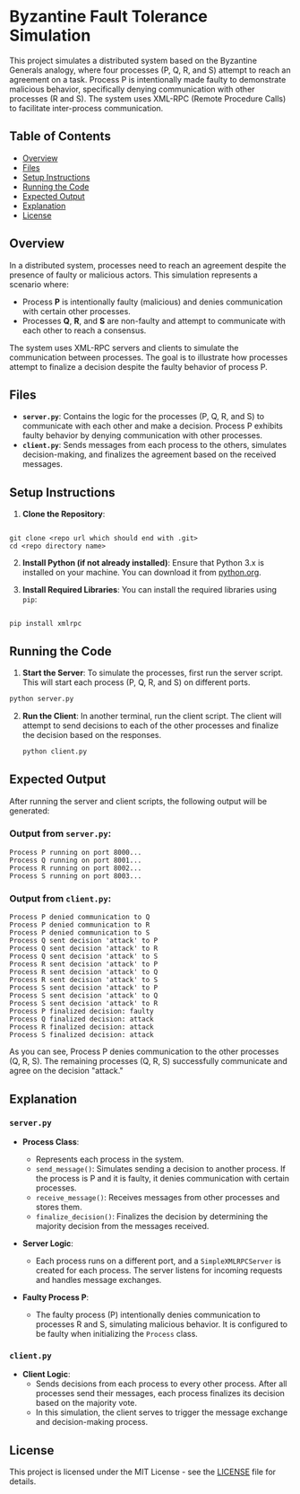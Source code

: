 # Byzantine Fault Tolerance Simulation

This project simulates a distributed system based on the Byzantine Generals analogy, where four processes (P, Q, R, and S) attempt to reach an agreement on a task. Process P is intentionally made faulty to demonstrate malicious behavior, specifically denying communication with other processes (R and S). The system uses XML-RPC (Remote Procedure Calls) to facilitate inter-process communication.

## Table of Contents

- [Overview](#overview)
- [Files](#files)
- [Setup Instructions](#setup-instructions)
- [Running the Code](#running-the-code)
- [Expected Output](#expected-output)
- [Explanation](#explanation)
- [License](#license)

## Overview

In a distributed system, processes need to reach an agreement despite the presence of faulty or malicious actors. This simulation represents a scenario where:

- Process **P** is intentionally faulty (malicious) and denies communication with certain other processes.
- Processes **Q**, **R**, and **S** are non-faulty and attempt to communicate with each other to reach a consensus.

The system uses XML-RPC servers and clients to simulate the communication between processes. The goal is to illustrate how processes attempt to finalize a decision despite the faulty behavior of process P.

## Files

- **`server.py`**: Contains the logic for the processes (P, Q, R, and S) to communicate with each other and make a decision. Process P exhibits faulty behavior by denying communication with other processes.
- **`client.py`**: Sends messages from each process to the others, simulates decision-making, and finalizes the agreement based on the received messages.

## Setup Instructions

1. **Clone the Repository**:

```

git clone <repo url which should end with .git>
cd <repo directory name>

```

2. **Install Python (if not already installed)**:
   Ensure that Python 3.x is installed on your machine. You can download it from [python.org](https://www.python.org/).

3. **Install Required Libraries**:
   You can install the required libraries using `pip`:

```

pip install xmlrpc

```

## Running the Code

1. **Start the Server**:
   To simulate the processes, first run the server script. This will start each process (P, Q, R, and S) on different ports.

```bash
python server.py
```

2. **Run the Client**:
   In another terminal, run the client script. The client will attempt to send decisions to each of the other processes and finalize the decision based on the responses.

   ```bash
   python client.py
   ```

## Expected Output

After running the server and client scripts, the following output will be generated:

### Output from `server.py`:

```
Process P running on port 8000...
Process Q running on port 8001...
Process R running on port 8002...
Process S running on port 8003...
```

### Output from `client.py`:

```
Process P denied communication to Q
Process P denied communication to R
Process P denied communication to S
Process Q sent decision 'attack' to P
Process Q sent decision 'attack' to R
Process Q sent decision 'attack' to S
Process R sent decision 'attack' to P
Process R sent decision 'attack' to Q
Process R sent decision 'attack' to S
Process S sent decision 'attack' to P
Process S sent decision 'attack' to Q
Process S sent decision 'attack' to R
Process P finalized decision: faulty
Process Q finalized decision: attack
Process R finalized decision: attack
Process S finalized decision: attack
```

As you can see, Process P denies communication to the other processes (Q, R, S). The remaining processes (Q, R, S) successfully communicate and agree on the decision "attack."

## Explanation

### `server.py`

- **Process Class**:

  - Represents each process in the system.
  - `send_message()`: Simulates sending a decision to another process. If the process is P and it is faulty, it denies communication with certain processes.
  - `receive_message()`: Receives messages from other processes and stores them.
  - `finalize_decision()`: Finalizes the decision by determining the majority decision from the messages received.

- **Server Logic**:

  - Each process runs on a different port, and a `SimpleXMLRPCServer` is created for each process. The server listens for incoming requests and handles message exchanges.

- **Faulty Process P**:
  - The faulty process (P) intentionally denies communication to processes R and S, simulating malicious behavior. It is configured to be faulty when initializing the `Process` class.

### `client.py`

- **Client Logic**:
  - Sends decisions from each process to every other process. After all processes send their messages, each process finalizes its decision based on the majority vote.
  - In this simulation, the client serves to trigger the message exchange and decision-making process.

## License

This project is licensed under the MIT License - see the [LICENSE](LICENSE) file for details.
